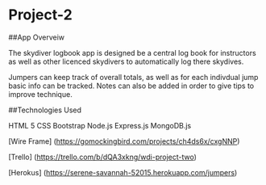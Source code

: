 # Project-2

##App Overveiw

The skydiver logbook app is designed be a central log book for instructors as well as other licenced skydivers to automatically log there skydives.

Jumpers can keep track of overall totals, as well as for each indivdual jump basic info can be tracked. Notes can also be added in order to give tips to improve technique.

##Technologies Used

HTML 5
CSS
Bootstrap
Node.js
Express.js
MongoDB.js



[Wire Frame] (https://gomockingbird.com/projects/ch4ds6x/cxgNNP)

[Trello] (https://trello.com/b/dQA3xkng/wdi-project-two)

[Herokus] (https://serene-savannah-52015.herokuapp.com/jumpers)